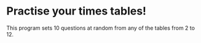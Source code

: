 # Practise your times tables!

This program sets 10 questions at random from any of the tables from 2 to 12.

